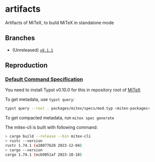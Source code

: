 # artifacts

Artifacts of MiTeX, to build MiTeX in standalone mode

## Branches

- (Unreleased) [`v0.1.1`](https://github.com/mitex-rs/artifacts/tree/v0.1.1)

## Reproduction

### [Default Command Specification](spec/default.rkyv)

You need to install Typst v0.10.0 for this in repository root of [MiTeX](https://github.com/mitex-rs/mitex)

To get metadata, use `typst query`:

```bash
typst query --root . packages/mitex/specs/mod.typ <mitex-packages>
```

To get compacted metadata, run `mitex spec generate`

The mitex-cli is built with following command:

```bash
> cargo build --release --bin mitex-cli
> rustc --version
rustc 1.74.1 (a28077b28 2023-12-04)
> cargo --version
cargo 1.74.1 (ecb9851af 2023-10-18)
```
